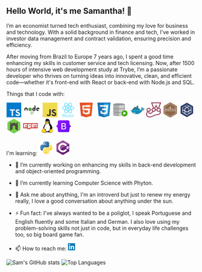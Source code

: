## Hello World, it's me Samantha! 👋

I’m an economist turned tech enthusiast, combining my love for business and technology. With a solid background in finance and tech, I’ve worked in investor data management and contract validation, ensuring precision and efficiency.

After moving from Brazil to Europe 7 years ago, I spent a good time enhancing my skills in customer service and tech licensing. Now, after 1500 hours of intensive web development study at Trybe, I’m a passionate developer who thrives on turning ideas into innovative, clean, and efficient code—whether it's front-end with React or back-end with Node.js and SQL.

Things that I code with:

  <img src="https://github.com/devicons/devicon/blob/master/icons/typescript/typescript-original.svg" title="Typescript" alt="Typescript" width="40" height="40"/>&nbsp;
  <img src="https://github.com/devicons/devicon/blob/master/icons/nodejs/nodejs-original-wordmark.svg" title="Nodejs" alt="Nodejs" width="40" height="40"/>&nbsp;
  <img src="https://github.com/devicons/devicon/blob/master/icons/javascript/javascript-original.svg" title="JavaScript" alt="JavaScript" width="40" height="40"/>&nbsp;
  <img src="https://github.com/devicons/devicon/blob/master/icons/react/react-original-wordmark.svg" title="React" alt="React" width="40" height="40"/>&nbsp;
  <img src="https://github.com/devicons/devicon/blob/master/icons/html5/html5-original.svg" title="HTML5" alt="HTML" width="40" height="40"/>&nbsp;
  <img src="https://github.com/devicons/devicon/blob/master/icons/css3/css3-original.svg" title="CSS3" alt="CSS3" width="40" height="40"/>
  <img src="https://github.com/devicons/devicon/blob/master/icons/sqldeveloper/sqldeveloper-original.svg" title="SQL" alt="SQL" width="40" height="40"/>
 <img src="https://github.com/devicons/devicon/blob/master/icons/docker/docker-original.svg" title="Docker" alt="Docker" width="40" height="40"/>
 <img src="https://github.com/devicons/devicon/blob/master/icons/jest/jest-plain.svg" title="Jest" alt="Jest" width="40" height="40"/>
 <img src="https://github.com/devicons/devicon/blob/master/icons/mocha/mocha-plain.svg" title="Mocha" alt="Mocha" width="40" height="40"/>
  <img src="https://github.com/devicons/devicon/blob/master/icons/sequelize/sequelize-plain.svg" title="Sequelize" alt="Sequelize" width="40" height="40"/>
   <img src="https://github.com/devicons/devicon/blob/master/icons/nodemon/nodemon-original.svg" title="Nodemon" alt="Nodemon" width="40" height="40"/>
    <img src="https://github.com/devicons/devicon/blob/master/icons/npm/npm-original-wordmark.svg" title="NPM" alt="NPM" width="40" height="40"/>
      <img src="https://github.com/devicons/devicon/blob/master/icons/linux/linux-original.svg" title="Linux" alt="Linux" width="40" height="40"/>
       <img src="https://github.com/devicons/devicon/blob/master/icons/bootstrap/bootstrap-original.svg" title="Bootstrap" alt="Bootstrap" width="40" height="40"/>
    
  

 I'm learning:
  <img src="https://github.com/devicons/devicon/blob/master/icons/python/python-original.svg" title="CSHARP" alt="CSHARP" width="40" height="40"/>
    <img src="https://github.com/devicons/devicon/blob/master/icons/csharp/csharp-original.svg" title="CSHARP" alt="CSHARP" width="40" height="40"/>

- 🔭 I’m currently working on enhancing my skills in back-end development and object-oriented programming.
- 🌱 I’m currently learning Computer Science with Phyton.
- 💬 Ask me about anything, I'm an introverd but just to renew my energy really, I love a good conversation about anything under the sun. 
- ⚡ Fun fact: I've always wanted to be a poliglot, I speak Portuguese and English fluently and some Italian and German. I also love using my problem-solving skills not just in code, but in everyday life challenges too, so big board game fan.

-  📫 How to reach me: <a href="https://www.linkedin.com/in/samantharsiqueira/" target="_blank">
    <img src="https://github.com/devicons/devicon/blob/master/icons/linkedin/linkedin-original.svg" title="LinkedIn" alt="LinkedIn" width="20" height="20"/>
</a>

        
![Sam's GitHub stats](https://github-readme-stats.vercel.app/api?username=samantharsiqueira&show_icons=true&theme=radical)
    ![Top Languages](https://github-readme-stats.vercel.app/api/top-langs/?username=samantharsiqueira&layout=compact&theme=radical)



<!--
**samantharsiqueira/samantharsiqueira** is a ✨ _special_ ✨ repository because its `README.md` (this file) appears on your GitHub profile.

Here are some ideas to get you started:

- 🔭 I’m currently working on ...
- 🌱 I’m currently learning ...
- 👯 I’m looking to collaborate on ...
- 🤔 I’m looking for help with ...
- 💬 Ask me about ...
- 📫 How to reach me: ...
- 😄 Pronouns: ...
- ⚡ Fun fact: ...
-->
